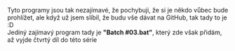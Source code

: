 Tyto programy jsou tak nezajímavé, že pochybuji, že si je někdo vůbec bude prohlížet, ale když už jsem slíbil, že budu vše dávat na GitHub, tak tady to je :D<br>
Jediný zajímavý program tady je **"Batch #03.bat"**, který zde však přidám, až vyjde čtvrtý díl do této série